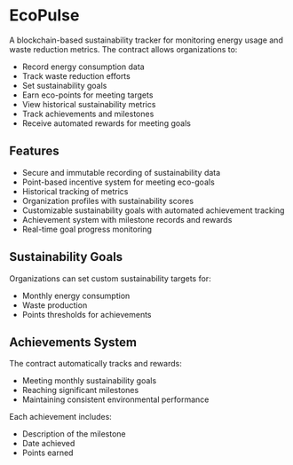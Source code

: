 # EcoPulse

A blockchain-based sustainability tracker for monitoring energy usage and waste reduction metrics. The contract allows organizations to:

- Record energy consumption data
- Track waste reduction efforts 
- Set sustainability goals
- Earn eco-points for meeting targets
- View historical sustainability metrics
- Track achievements and milestones
- Receive automated rewards for meeting goals

## Features

- Secure and immutable recording of sustainability data
- Point-based incentive system for meeting eco-goals
- Historical tracking of metrics
- Organization profiles with sustainability scores
- Customizable sustainability goals with automated achievement tracking
- Achievement system with milestone records and rewards
- Real-time goal progress monitoring

## Sustainability Goals

Organizations can set custom sustainability targets for:
- Monthly energy consumption
- Waste production
- Points thresholds for achievements

## Achievements System

The contract automatically tracks and rewards:
- Meeting monthly sustainability goals
- Reaching significant milestones
- Maintaining consistent environmental performance

Each achievement includes:
- Description of the milestone
- Date achieved
- Points earned

